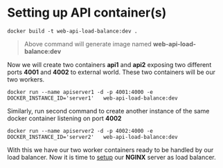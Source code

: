 # Setting up API container(s)

```docker 
docker build -t web-api-load-balance:dev .
```
> Above command will generate image named **web-api-load-balance:dev**

Now we will create two containers **api1** and **api2** exposing two different ports **4001** and **4002** to external world.  These two containers will be our two workers.

```docker
docker run --name apiserver1 -d -p 4001:4000 -e DOCKER_INSTANCE_ID='server1'   web-api-load-balance:dev
```
Similarly, run second command to create another instance of the same docker container listening on port **4002**
```docker
docker run --name apiserver2 -d -p 4002:4000 -e DOCKER_INSTANCE_ID='server2'   web-api-load-balance:dev
```
With this we have our two worker containers ready to be handled by our load balancer.  Now it is time to [setup](../nginx/Readme.md) our **NGINX** server as load balancer.




